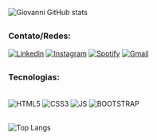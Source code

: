 ![Giovanni GitHub stats](https://github-readme-stats.vercel.app/api?username=giovannibraaga&show_icons=true&theme=merko)

##

### Contato/Redes:

[![Linkedin](https://img.shields.io/badge/LinkedIn-0077B5?style=for-the-badge&logo=linkedin&logoColor=white)](https://www.linkedin.com/in/giovannibraga/)
[![Instagram](https://img.shields.io/badge/Instagram-E4405F?style=for-the-badge&logo=instagram&logoColor=white)](https://www.instagram.com/giovanni_braaga/)
[![Spotify](https://img.shields.io/badge/Spotify-1ED760?&style=for-the-badge&logo=spotify&logoColor=white)](https://open.spotify.com/user/semlimiteplays?si=f02e6e81db194e7b)
[![Gmail](https://img.shields.io/badge/Gmail-D14836?style=for-the-badge&logo=gmail&logoColor=white)](mailto:giovannibraga6@gmail.com)

##

### Tecnologias:

<div style="display: inline_block"><br/>
<img align="center" alt="HTML5" src="https://img.shields.io/badge/HTML5-E34F26?style=for-the-badge&logo=html5&logoColor=white">
<img align="center" alt="CSS3" src="https://img.shields.io/badge/CSS3-1572B6?style=for-the-badge&logo=css3&logoColor=white">
<img align="center" alt="JS" src="https://img.shields.io/badge/JavaScript-F7DF1E?style=for-the-badge&logo=javascript&logoColor=black">
<img align="center" alt="BOOTSTRAP" src="https://img.shields.io/badge/Bootstrap-563D7C?style=for-the-badge&logo=bootstrap&logoColor=white">
</div><br/>

![Top Langs](https://github-readme-stats.vercel.app/api/top-langs/?username=giovannibraaga&hide_progress=true)
